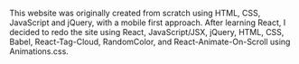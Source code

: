 This website was originally created from scratch using HTML, CSS, JavaScript and jQuery, with a mobile first approach. After learning React, I decided to redo the site using React, JavaScript/JSX, jQuery, HTML, CSS, Babel, React-Tag-Cloud, RandomColor, and React-Animate-On-Scroll using Animations.css.